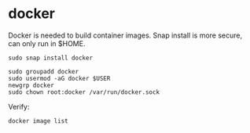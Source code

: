 # docker
Docker is needed to build container images. Snap install is more secure, can only run in $HOME. 

```
sudo snap install docker 
```

```
sudo groupadd docker 
sudo usermod -aG docker $USER 
newgrp docker 
sudo chown root:docker /var/run/docker.sock 
```
 
Verify:
```
docker image list 
```